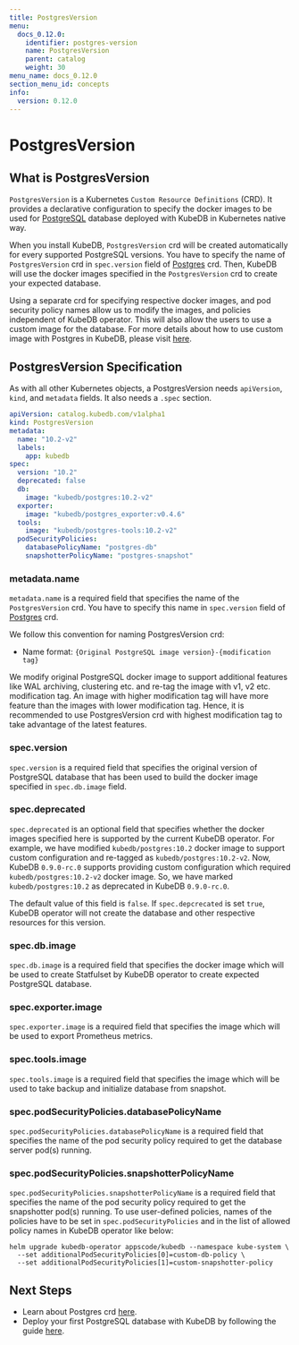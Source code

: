 ```yaml
---
title: PostgresVersion
menu:
  docs_0.12.0:
    identifier: postgres-version
    name: PostgresVersion
    parent: catalog
    weight: 30
menu_name: docs_0.12.0
section_menu_id: concepts
info:
  version: 0.12.0
---
```


# PostgresVersion

## What is PostgresVersion

`PostgresVersion` is a Kubernetes `Custom Resource Definitions` (CRD). It provides a declarative configuration to specify the docker images to be used for [PostgreSQL](https://www.postgresql.org/) database deployed with KubeDB in Kubernetes native way.

When you install KubeDB, `PostgresVersion` crd will be created automatically for every supported PostgreSQL versions. You have to specify the name of `PostgresVersion` crd in `spec.version` field of [Postgres](/docs/0.12.0/concepts/databases/postgres) crd. Then, KubeDB will use the docker images specified in the `PostgresVersion` crd to create your expected database.

Using a separate crd for specifying respective docker images, and pod security policy names allow us to modify the images, and policies independent of KubeDB operator. This will also allow the users to use a custom image for the database. For more details about how to use custom image with Postgres in KubeDB, please visit [here](/docs/0.12.0/guides/postgres/custom-versions/setup).

## PostgresVersion Specification

As with all other Kubernetes objects, a PostgresVersion needs `apiVersion`, `kind`, and `metadata` fields. It also needs a `.spec` section.

```yaml
apiVersion: catalog.kubedb.com/v1alpha1
kind: PostgresVersion
metadata:
  name: "10.2-v2"
  labels:
    app: kubedb
spec:
  version: "10.2"
  deprecated: false
  db:
    image: "kubedb/postgres:10.2-v2"
  exporter:
    image: "kubedb/postgres_exporter:v0.4.6"
  tools:
    image: "kubedb/postgres-tools:10.2-v2"
  podSecurityPolicies:
    databasePolicyName: "postgres-db"
    snapshotterPolicyName: "postgres-snapshot"
```

### metadata.name

`metadata.name` is a required field that specifies the name of the `PostgresVersion` crd. You have to specify this name in `spec.version` field of [Postgres](/docs/0.12.0/concepts/databases/postgres) crd.

We follow this convention for naming PostgresVersion crd:
- Name format: `{Original PostgreSQL image version}-{modification tag}`

We modify original PostgreSQL docker image to support additional features like WAL archiving, clustering etc. and re-tag the image with v1, v2 etc. modification tag. An image with higher modification tag will have more feature than the images with lower modification tag. Hence, it is recommended to use PostgresVersion crd with highest modification tag to take advantage of the latest features.

### spec.version

`spec.version` is a required field that specifies the original version of PostgreSQL database that has been used to build the docker image specified in `spec.db.image` field.

### spec.deprecated

`spec.deprecated` is an optional field that specifies whether the docker images specified here is supported by the current KubeDB operator. For example, we have modified `kubedb/postgres:10.2` docker image to support custom configuration and re-tagged as `kubedb/postgres:10.2-v2`. Now, KubeDB `0.9.0-rc.0` supports providing custom configuration which required `kubedb/postgres:10.2-v2` docker image. So, we have marked `kubedb/postgres:10.2` as deprecated in KubeDB `0.9.0-rc.0`.

The default value of this field is `false`. If `spec.depcrecated` is set `true`, KubeDB operator will not create the database and other respective resources for this version.

### spec.db.image

`spec.db.image` is a required field that specifies the docker image which will be used to create Statfulset by KubeDB operator to create expected PostgreSQL database.

### spec.exporter.image

`spec.exporter.image` is a required field that specifies the image which will be used to export Prometheus metrics.

### spec.tools.image

`spec.tools.image` is a required field that specifies the image which will be used to take backup and initialize database from snapshot.

### spec.podSecurityPolicies.databasePolicyName

`spec.podSecurityPolicies.databasePolicyName` is a required field that specifies the name of the pod security policy required to get the database server pod(s) running.

### spec.podSecurityPolicies.snapshotterPolicyName

`spec.podSecurityPolicies.snapshotterPolicyName` is a required field that specifies the name of the pod security policy required to get the snapshotter pod(s) running. To use user-defined policies, names of the policies have to be set in `spec.podSecurityPolicies` and in the list of allowed policy names in KubeDB operator like below:

```console
helm upgrade kubedb-operator appscode/kubedb --namespace kube-system \
  --set additionalPodSecurityPolicies[0]=custom-db-policy \
  --set additionalPodSecurityPolicies[1]=custom-snapshotter-policy
```

## Next Steps

- Learn about Postgres crd [here](/docs/0.12.0/concepts/databases/postgres).
- Deploy your first PostgreSQL database with KubeDB by following the guide [here](/docs/0.12.0/guides/postgres/quickstart/quickstart).